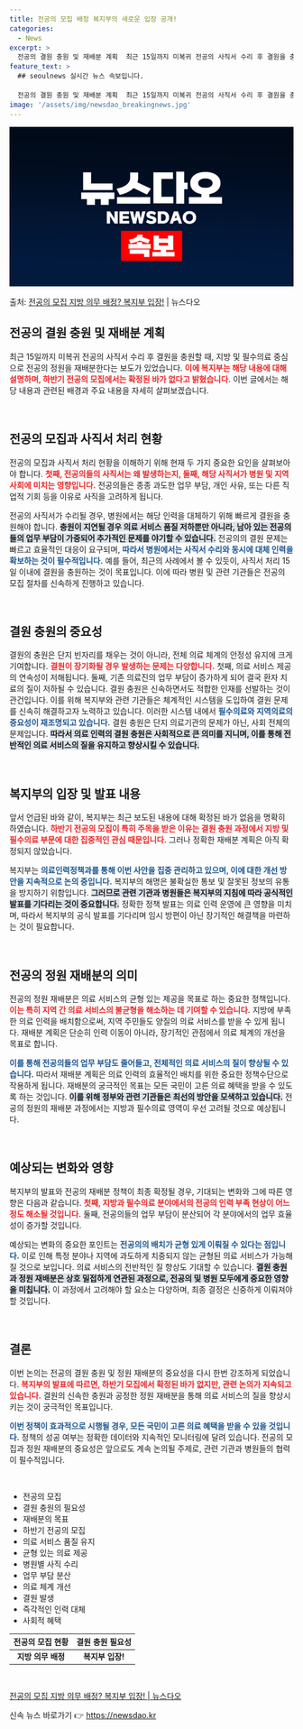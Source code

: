 ```yaml
---
title: 전공의 모집 배정 복지부의 새로운 입장 공개!
categories:
  - News
excerpt: >
  전공의 결원 충원 및 재배분 계획  최근 15일까지 미복귀 전공의 사직서 수리 후 결원을 충원할 때, 지방 …
feature_text: >
  ## seoulnews 실시간 뉴스 속보입니다.

  전공의 결원 충원 및 재배분 계획  최근 15일까지 미복귀 전공의 사직서 수리 후 결원을 충원할 때, 지방 …
image: '/assets/img/newsdao_breakingnews.jpg'
---
```


![뉴스다오 속보](/assets/img/newsdao_breakingnews.jpg)

<p>출처: <a href="https://newsdao.kr/4800" rel="dofollow">전공의 모집 지방 의무 배정? 복지부 입장!</a> | 뉴스다오</p>

<h2 data-ke-size="size26">전공의 결원 충원 및 재배분 계획</h2>

최근 15일까지 미복귀 전공의 사직서 수리 후 결원을 충원할 때, 지방 및 필수의료 중심으로 전공의 정원을 재배분한다는 보도가 있었습니다. <b><span style="color: #ee2323;">이에 복지부는 해당 내용에 대해 설명하며, 하반기 전공의 모집에서는 확정된 바가 없다고 밝혔습니다.</span></b> 이번 글에서는 해당 내용과 관련된 배경과 주요 내용을 자세히 살펴보겠습니다.

<p data-ke-size="size16">&nbsp;</p>

<h2 data-ke-size="size26">전공의 모집과 사직서 처리 현황</h2>

전공의 모집과 사직서 처리 현황을 이해하기 위해 현재 두 가지 중요한 요인을 살펴보아야 합니다. <b><span style="color: #ee2323;">첫째, 전공의들의 사직서는 왜 발생하는지, 둘째, 해당 사직서가 병원 및 지역사회에 미치는 영향입니다.</span></b> 전공의들은 종종 과도한 업무 부담, 개인 사유, 또는 다른 직업적 기회 등을 이유로 사직을 고려하게 됩니다. 

전공의 사직서가 수리될 경우, 병원에서는 해당 인력을 대체하기 위해 빠르게 결원을 충원해야 합니다. <b><span style="background-color: #21538527;">충원이 지연될 경우 의료 서비스 품질 저하뿐만 아니라, 남아 있는 전공의들의 업무 부담이 가중되어 추가적인 문제를 야기할 수 있습니다.</span></b> 전공의의 결원 문제는 빠르고 효율적인 대응이 요구되며, <b><span style="color: #1a5490;">따라서 병원에서는 사직서 수리와 동시에 대체 인력을 확보하는 것이 필수적입니다.</span></b> 예를 들어, 최근의 사례에서 볼 수 있듯이, 사직서 처리 15일 이내에 결원을 충원하는 것이 목표입니다. 이에 따라 병원 및 관련 기관들은 전공의 모집 절차를 신속하게 진행하고 있습니다.

<p data-ke-size="size16">&nbsp;</p>

<h2 data-ke-size="size26">결원 충원의 중요성</h2>

결원의 충원은 단지 빈자리를 채우는 것이 아니라, 전체 의료 체계의 안정성 유지에 크게 기여합니다. <b><span style="color: #ee2323;">결원이 장기화될 경우 발생하는 문제는 다양합니다.</span></b> 첫째, 의료 서비스 제공의 연속성이 저해됩니다. 둘째, 기존 의료진의 업무 부담이 증가하게 되어 결국 환자 치료의 질이 저하될 수 있습니다. 
결원 충원은 신속하면서도 적합한 인재를 선발하는 것이 관건입니다. 이를 위해 복지부와 관련 기관들은 체계적인 시스템을 도입하여 결원 문제를 신속히 해결하고자 노력하고 있습니다. 이러한 시스템 내에서 <b><span style="color: #1a5490;">필수의료와 지역의료의 중요성이 재조명되고 있습니다.</span></b> 결원 충원은 단지 의료기관의 문제가 아닌, 사회 전체의 문제입니다. <b><span style="background-color: #21538527;">따라서 의료 인력의 결원 충원은 사회적으로 큰 의미를 지니며, 이를 통해 전반적인 의료 서비스의 질을 유지하고 향상시킬 수 있습니다.</span></b>

<p data-ke-size="size16">&nbsp;</p>

<h2 data-ke-size="size26">복지부의 입장 및 발표 내용</h2>

앞서 언급된 바와 같이, 복지부는 최근 보도된 내용에 대해 확정된 바가 없음을 명확히 하였습니다. <b><span style="color: #ee2323;">하반기 전공의 모집이 특히 주목을 받은 이유는 결원 충원 과정에서 지방 및 필수의료 부문에 대한 집중적인 관심 때문입니다.</span></b> 그러나 정확한 재배분 계획은 아직 확정되지 않았습니다.

복지부는 <b><span style="color: #1a5490;">의료인력정책과를 통해 이번 사안을 집중 관리하고 있으며, 이에 대한 개선 방안을 지속적으로 논의 중입니다.</span></b> 복지부의 해명은 불확실한 통보 및 잘못된 정보의 유통을 방지하기 위함입니다. <b><span style="background-color: #21538527;">그러므로 관련 기관과 병원들은 복지부의 지침에 따라 공식적인 발표를 기다리는 것이 중요합니다.</span></b> 정확한 정책 발표는 의료 인력 운영에 큰 영향을 미치며, 따라서 복지부의 공식 발표를 기다리며 임시 방편이 아닌 장기적인 해결책을 마련하는 것이 필요합니다.

<p data-ke-size="size16">&nbsp;</p>

<h2 data-ke-size="size26">전공의 정원 재배분의 의미</h2>

전공의 정원 재배분은 의료 서비스의 균형 있는 제공을 목표로 하는 중요한 정책입니다. <b><span style="color: #ee2323;">이는 특히 지역 간 의료 서비스의 불균형을 해소하는 데 기여할 수 있습니다.</span></b> 지방에 부족한 의료 인력을 배치함으로써, 지역 주민들도 양질의 의료 서비스를 받을 수 있게 됩니다. 재배분 계획은 단순히 인력 이동이 아니라, 장기적인 관점에서 의료 체계의 개선을 목표로 합니다. 

<b><span style="color: #1a5490;">이를 통해 전공의들의 업무 부담도 줄어들고, 전체적인 의료 서비스의 질이 향상될 수 있습니다.</span></b> 따라서 재배분 계획은 의료 인력의 효율적인 배치를 위한 중요한 정책수단으로 작용하게 됩니다. 재배분의 궁극적인 목표는 모든 국민이 고른 의료 혜택을 받을 수 있도록 하는 것입니다. <b><span style="background-color: #21538527;">이를 위해 정부와 관련 기관들은 최선의 방안을 모색하고 있습니다.</span></b> 전공의 정원의 재배분 과정에서는 지방과 필수의료 영역이 우선 고려될 것으로 예상됩니다.

<p data-ke-size="size16">&nbsp;</p>

<h2 data-ke-size="size26">예상되는 변화와 영향</h2>

복지부의 발표와 전공의 재배분 정책이 최종 확정될 경우, 기대되는 변화와 그에 따른 영향은 다음과 같습니다. <b><span style="color: #ee2323;">첫째, 지방과 필수의료 분야에서의 전공의 인력 부족 현상이 어느 정도 해소될 것입니다.</span></b> 둘째, 전공의들의 업무 부담이 분산되어 각 분야에서의 업무 효율성이 증가할 것입니다. 

예상되는 변화의 중요한 포인트는 <b><span style="color: #1a5490;">전공의의 배치가 균형 있게 이뤄질 수 있다는 점입니다.</span></b> 이로 인해 특정 분야나 지역에 과도하게 치중되지 않는 균형된 의료 서비스가 가능해질 것으로 보입니다. 의료 서비스의 전반적인 질 향상도 기대할 수 있습니다. <b><span style="background-color: #21538527;">결원 충원과 정원 재배분은 상호 밀접하게 연관된 과정으로, 전공의 및 병원 모두에게 중요한 영향을 미칩니다.</span></b> 이 과정에서 고려해야 할 요소는 다양하며, 최종 결정은 신중하게 이뤄져야 할 것입니다.

<p data-ke-size="size16">&nbsp;</p>

<h2 data-ke-size="size26">결론</h2>

이번 논의는 전공의 결원 충원 및 정원 재배분의 중요성을 다시 한번 강조하게 되었습니다. <b><span style="color: #ee2323;">복지부의 발표에 따르면, 하반기 모집에서 확정된 바가 없지만, 관련 논의가 지속되고 있습니다.</span></b> 결원의 신속한 충원과 공정한 정원 재배분을 통해 의료 서비스의 질을 향상시키는 것이 궁극적인 목표입니다. 

<b><span style="color: #1a5490;">이번 정책이 효과적으로 시행될 경우, 모든 국민이 고른 의료 혜택을 받을 수 있을 것입니다.</span></b> 정책의 성공 여부는 정확한 데이터와 지속적인 모니터링에 달려 있습니다. 전공의 모집과 정원 재배분의 중요성은 앞으로도 계속 논의될 주제로, 관련 기관과 병원들의 협력이 필수적입니다.

<p data-ke-size="size16">&nbsp;</p>

<ul>
    <li>전공의 모집</li>
    <li>결원 충원의 필요성</li>
    <li>재배분의 목표</li>
    <li>하반기 전공의 모집</li>
    <li>의료 서비스 품질 유지</li>
    <li>균형 있는 의료 제공</li>
    <li>병원별 사직 수리</li>
    <li>업무 부담 분산</li>
    <li>의료 체계 개선</li>
    <li>결원 발생</li>
    <li>즉각적인 인력 대체</li>
    <li>사회적 혜택</li>
</ul>

<table>
    <thead>
        <tr>
            <th style="text-align: center;">전공의 모집 현황</th>
            <th style="text-align: center;">결원 충원 필요성</th>
        </tr>
    </thead>
    <tbody>
        <tr>
            <td style="text-align: center;"><b>지방 의무 배정</b></td>
            <td style="text-align: center;"><b>복지부 입장!</b></td>
        </tr>
    </tbody>
</table>

<p data-ke-size="size16">&nbsp;</p>

<a href="https://newsdao.kr/4800">전공의 모집 지방 의무 배정? 복지부 입장! | 뉴스다오</a> 

신속 뉴스 바로가기 👉 <a href="https://newsdao.kr" rel="dofollow">https://newsdao.kr</a>


